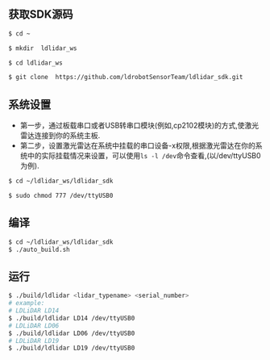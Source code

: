 ## 获取SDK源码
```bash
$ cd ~

$ mkdir  ldlidar_ws

$ cd ldlidar_ws

$ git clone  https://github.com/ldrobotSensorTeam/ldlidar_sdk.git
```

## 系统设置

- 第一步，通过板载串口或者USB转串口模块(例如,cp2102模块)的方式,使激光雷达连接到你的系统主板.
- 第二步，设置激光雷达在系统中挂载的串口设备-x权限,根据激光雷达在你的系统中的实际挂载情况来设置，可以使用`ls -l /dev`命令查看,(以/dev/ttyUSB0为例).

``` bash
$ cd ~/ldlidar_ws/ldlidar_sdk

$ sudo chmod 777 /dev/ttyUSB0
```

## 编译

```bash
$ cd ~/ldlidar_ws/ldlidar_sdk
$ ./auto_build.sh
```

## 运行
``` bash
$ ./build/ldlidar <lidar_typename> <serial_number>
# example:
# LDLiDAR LD14 
$ ./build/ldlidar LD14 /dev/ttyUSB0
# LDLiDAR LD06
$ ./build/ldlidar LD06 /dev/ttyUSB0
# LDLiDAR LD19
$ ./build/ldlidar LD19 /dev/ttyUSB0
```